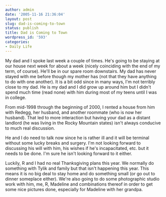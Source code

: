 ```yaml
---
author: admin
date: '2005-11-16 21:36:04'
layout: post
slug: dad-is-coming-to-town
status: publish
title: Dad is Coming to Town
wordpress_id: '593'
categories:
- Daily Life
---
```


My dad and I spoke last week a couple of times. He's going to be staying
at our house next week for about a week (nicely coinciding with the end
of my term, of course). He'll be in our spare room downstairs. My dad
has never stayed with me before though my mother has (not that they have
anything to do with one another). It is a bit odd since in many ways,
I'm not terribly close to my dad. He is my dad and I did grow up around
him but I didn't spend much time (read none) with him during most of my
teens until I was in college.

From mid-1998 through the beginning of 2000, I rented a house from him
with Redegg, her husband, and another roommate (who is now her husband).
That led to more interaction but having your dad as a distant landlord
(he was living in the Rocky Mountain states) isn't always conducive to
much real discussion.

He and I do need to talk now since he is rather ill and it will be
terminal without some lucky breaks and surgery. I'm not looking forward
to discussing his will with him, his wishes if he's incapacitated, etc.
but it needs to be done. I'm sure he isn't looking forward to it either.

Luckily, R and I had no real Thanksgiving plans this year. We normally
do something with Tylik and family but that isn't happening this year.
This means it is no big deal to stay home and do something small (or go
out to dinner someplace either). We're also going to do some
photographic studio work with him, me, R, Madeline and combinations
thereof in order to get some nice pictures done, especially for Madeline
with her grandpa.
